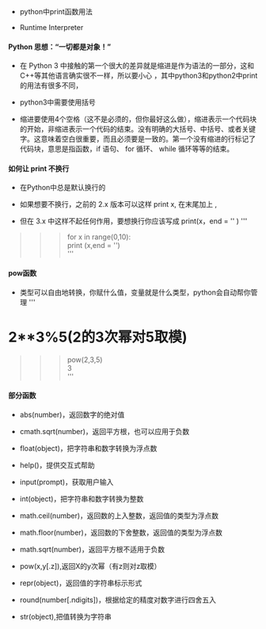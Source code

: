 ﻿- python中print函数用法

- Runtime Interpreter
   
#### Python 思想：“一切都是对象！”
  
 - 在 Python 3 中接触的第一个很大的差异就是缩进是作为语法的一部分，这和C++等其他语言确实很不一样，所以要小心 ，其中python3和python2中print的用法有很多不同，
 
 - python3中需要使用括号
 
 - 缩进要使用4个空格（这不是必须的，但你最好这么做），缩进表示一个代码块的开始，非缩进表示一个代码的结束。没有明确的大括号、中括号、或者关键字。这意味着空白很重要，而且必须要是一致的。第一个没有缩进的行标记了代码块，意思是指函数，if 语句、 for 循环、 while 循环等等的结束。
 
#### 如何让 print 不换行 
  
 - 在Python中总是默认换行的
  
 - 如果想要不换行，之前的 2.x 版本可以这样 print x, 在末尾加上 ,
 - 但在 3.x 中这样不起任何作用，要想换行你应该写成 print(x，end = '' )
 '''
  >>> for x in range(0,10):  
    print (x,end = '')  
 '''

#### pow函数

 - 类型可以自由地转换，你赋什么值，变量就是什么类型，python会自动帮你管理
 '''
 # 2**3%5(2的3次幂对5取模)  
  >>> pow(2,3,5)  
  3  
 '''
#### 部分函数

 - abs(number)，返回数字的绝对值

 - cmath.sqrt(number)，返回平方根，也可以应用于负数

 - float(object)，把字符串和数字转换为浮点数

 - help()，提供交互式帮助

 - input(prompt)，获取用户输入

 - int(object)，把字符串和数字转换为整数

 - math.ceil(number)，返回数的上入整数，返回值的类型为浮点数

 - math.floor(number)，返回数的下舍整数，返回值的类型为浮点数

 - math.sqrt(number)，返回平方根不适用于负数

 - pow(x,y[.z]),返回X的y次幂（有z则对z取模）

 - repr(object)，返回值的字符串标示形式

 - round(number[.ndigits])，根据给定的精度对数字进行四舍五入

 - str(object),把值转换为字符串
